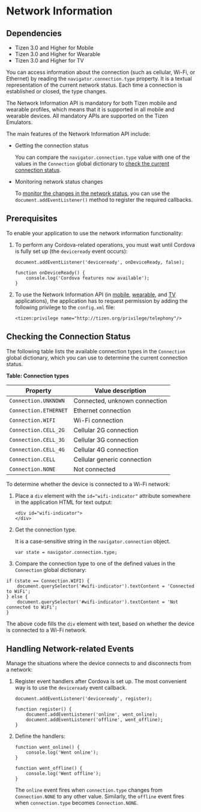 # Network Information

## Dependencies

- Tizen 3.0 and Higher for Mobile
- Tizen 3.0 and Higher for Wearable
- Tizen 3.0 and Higher for TV

You can access information about the connection (such as cellular, Wi-Fi, or Ethernet) by reading the `navigator.connection.type` property. It is a textual representation of the current network status. Each time a connection is established or closed, the type changes.

The Network Information API is mandatory for both Tizen mobile and wearable profiles, which means that it is supported in all mobile and wearable devices. All mandatory APIs are supported on the Tizen Emulators.

The main features of the Network Information API include:

- Getting the connection status        

  You can compare the `navigator.connection.type` value with one of the values in the `Connection` global dictionary to [check the current connection status](./cordova/network-information-w.md#connectionStatus).

- Monitoring network status changes        

  To [monitor the changes in the network status](./cordova/network-information-w.md#events), you can use the `document.addEventListener()` method to register the required callbacks.

## Prerequisites

To enable your application to use the network information functionality:

1. To perform any Cordova-related operations, you must wait until Cordova is fully set up (the `deviceready` event occurs):

   ```
   document.addEventListener('deviceready', onDeviceReady, false);

   function onDeviceReady() {
       console.log('Cordova features now available');
   }
   ```

2. To use the Network Information API (in [mobile](../../../../org.tizen.web.apireference/html/device_api/mobile/tizen/cordova/networkInformation.html), [wearable](../../../../org.tizen.web.apireference/html/device_api/wearable/tizen/cordova/networkInformation.html), and [TV](../../../../org.tizen.web.apireference/html/device_api/tv/tizen/cordova/networkInformation.html) applications), the application has to request permission by adding the following privilege to the `config.xml` file:

   ```
   <tizen:privilege name="http://tizen.org/privilege/telephony"/>
   ```

## Checking the Connection Status

The following table lists the available connection types in the `Connection` global dictionary, which you can use to determine the current connection status.

**Table: Connection types**

| Property              | Value description             |
| --------------------- | ----------------------------- |
| `Connection.UNKNOWN`  | Connected, unknown connection |
| `Connection.ETHERNET` | Ethernet connection           |
| `Connection.WIFI`     | Wi-Fi connection              |
| `Connection.CELL_2G`  | Cellular 2G connection        |
| `Connection.CELL_3G`  | Cellular 3G connection        |
| `Connection.CELL_4G`  | Cellular 4G connection        |
| `Connection.CELL`     | Cellular generic connection   |
| `Connection.NONE`     | Not connected                 |

To determine whether the device is connected to a Wi-Fi network:

1. Place a `div` element with the `id="wifi-indicator"` attribute somewhere in the application HTML for text output:

   ```
   <div id="wifi-indicator">
   </div>
   ```

2. Get the connection type.

   It is a case-sensitive string in the `navigator.connection` object.

   ```
   var state = navigator.connection.type;
   ```

3. Compare the connection type to one of the defined values in the `Connection` global dictionary:

  ```
  if (state == Connection.WIFI) {
      document.querySelector('#wifi-indicator').textContent = 'Connected to WiFi';
  } else {
      document.querySelector('#wifi-indicator').textContent = 'Not connected to WiFi';
  }
  ```

The above code fills the `div` element with text, based on whether the device is connected to a Wi-Fi network.

## Handling Network-related Events

Manage the situations where the device connects to and disconnects from a network:

1. Register event handlers after Cordova is set up. The most convenient way is to use the `deviceready` event callback.

   ```
   document.addEventListener('deviceready', register);

   function register() {
       document.addEventListener('online', went_online);
       document.addEventListener('offline', went_offline);
   }   
   ```

2. Define the handlers:

   ```
   function went_online() {
       console.log('Went online');
   }

   function went_offline() {
       console.log('Went offline');
   }
   ```

   The `online` event fires when `connection.type` changes from `Connection.NONE` to any other value. Similarly, the `offline` event fires when `connection.type` becomes `Connection.NONE`.